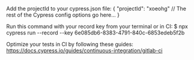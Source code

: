 Add the projectId to your cypress.json file:
{
  "projectId": "xoeohg"
  // The rest of the Cypress config options go here...
}

Run this command with your record key from your terminal or in CI:
$ npx cypress run --record --key 6e085db6-8383-4791-840c-6853edeb5f2b

Optimize your tests in CI by following these guides:
https://docs.cypress.io/guides/continuous-integration/gitlab-ci